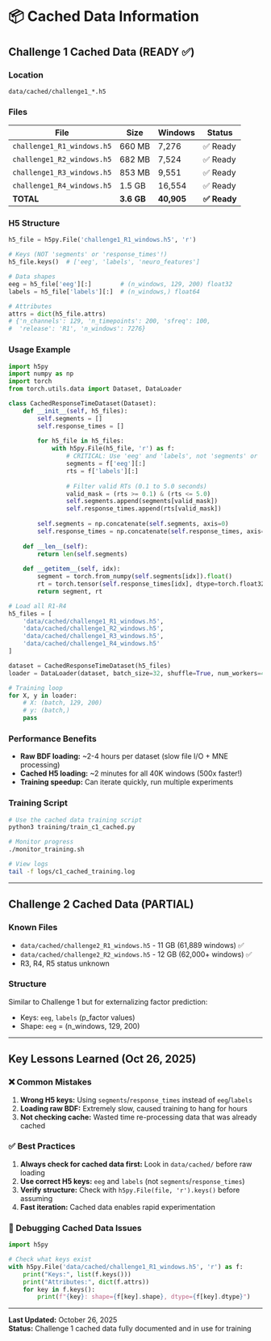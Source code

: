 # 📦 Cached Data Information

## Challenge 1 Cached Data (READY ✅)

### Location
```
data/cached/challenge1_*.h5
```

### Files
| File | Size | Windows | Status |
|------|------|---------|--------|
| `challenge1_R1_windows.h5` | 660 MB | 7,276 | ✅ Ready |
| `challenge1_R2_windows.h5` | 682 MB | 7,524 | ✅ Ready |
| `challenge1_R3_windows.h5` | 853 MB | 9,551 | ✅ Ready |
| `challenge1_R4_windows.h5` | 1.5 GB | 16,554 | ✅ Ready |
| **TOTAL** | **3.6 GB** | **40,905** | **✅ Ready** |

### H5 Structure
```python
h5_file = h5py.File('challenge1_R1_windows.h5', 'r')

# Keys (NOT 'segments' or 'response_times'!)
h5_file.keys()  # ['eeg', 'labels', 'neuro_features']

# Data shapes
eeg = h5_file['eeg'][:]        # (n_windows, 129, 200) float32
labels = h5_file['labels'][:]  # (n_windows,) float64

# Attributes
attrs = dict(h5_file.attrs)
# {'n_channels': 129, 'n_timepoints': 200, 'sfreq': 100, 
#  'release': 'R1', 'n_windows': 7276}
```

### Usage Example
```python
import h5py
import numpy as np
import torch
from torch.utils.data import Dataset, DataLoader

class CachedResponseTimeDataset(Dataset):
    def __init__(self, h5_files):
        self.segments = []
        self.response_times = []
        
        for h5_file in h5_files:
            with h5py.File(h5_file, 'r') as f:
                # CRITICAL: Use 'eeg' and 'labels', not 'segments' or 'response_times'
                segments = f['eeg'][:]
                rts = f['labels'][:]
                
                # Filter valid RTs (0.1 to 5.0 seconds)
                valid_mask = (rts >= 0.1) & (rts <= 5.0)
                self.segments.append(segments[valid_mask])
                self.response_times.append(rts[valid_mask])
        
        self.segments = np.concatenate(self.segments, axis=0)
        self.response_times = np.concatenate(self.response_times, axis=0)
    
    def __len__(self):
        return len(self.segments)
    
    def __getitem__(self, idx):
        segment = torch.from_numpy(self.segments[idx]).float()
        rt = torch.tensor(self.response_times[idx], dtype=torch.float32)
        return segment, rt

# Load all R1-R4
h5_files = [
    'data/cached/challenge1_R1_windows.h5',
    'data/cached/challenge1_R2_windows.h5',
    'data/cached/challenge1_R3_windows.h5',
    'data/cached/challenge1_R4_windows.h5'
]

dataset = CachedResponseTimeDataset(h5_files)
loader = DataLoader(dataset, batch_size=32, shuffle=True, num_workers=4)

# Training loop
for X, y in loader:
    # X: (batch, 129, 200)
    # y: (batch,)
    pass
```

### Performance Benefits
- **Raw BDF loading:** ~2-4 hours per dataset (slow file I/O + MNE processing)
- **Cached H5 loading:** ~2 minutes for all 40K windows (500x faster!)
- **Training speedup:** Can iterate quickly, run multiple experiments

### Training Script
```bash
# Use the cached data training script
python3 training/train_c1_cached.py

# Monitor progress
./monitor_training.sh

# View logs
tail -f logs/c1_cached_training.log
```

---

## Challenge 2 Cached Data (PARTIAL)

### Known Files
- `data/cached/challenge2_R1_windows.h5` - 11 GB (61,889 windows) ✅
- `data/cached/challenge2_R2_windows.h5` - 12 GB (62,000+ windows) ✅
- R3, R4, R5 status unknown

### Structure
Similar to Challenge 1 but for externalizing factor prediction:
- Keys: `eeg`, `labels` (p_factor values)
- Shape: `eeg` = (n_windows, 129, 200)

---

## Key Lessons Learned (Oct 26, 2025)

### ❌ Common Mistakes
1. **Wrong H5 keys:** Using `segments`/`response_times` instead of `eeg`/`labels`
2. **Loading raw BDF:** Extremely slow, caused training to hang for hours
3. **Not checking cache:** Wasted time re-processing data that was already cached

### ✅ Best Practices
1. **Always check for cached data first:** Look in `data/cached/` before raw loading
2. **Use correct H5 keys:** `eeg` and `labels` (not `segments`/`response_times`)
3. **Verify structure:** Check with `h5py.File(file, 'r').keys()` before assuming
4. **Fast iteration:** Cached data enables rapid experimentation

### 🔧 Debugging Cached Data Issues
```python
import h5py

# Check what keys exist
with h5py.File('data/cached/challenge1_R1_windows.h5', 'r') as f:
    print("Keys:", list(f.keys()))
    print("Attributes:", dict(f.attrs))
    for key in f.keys():
        print(f"{key}: shape={f[key].shape}, dtype={f[key].dtype}")
```

---

**Last Updated:** October 26, 2025  
**Status:** Challenge 1 cached data fully documented and in use for training

